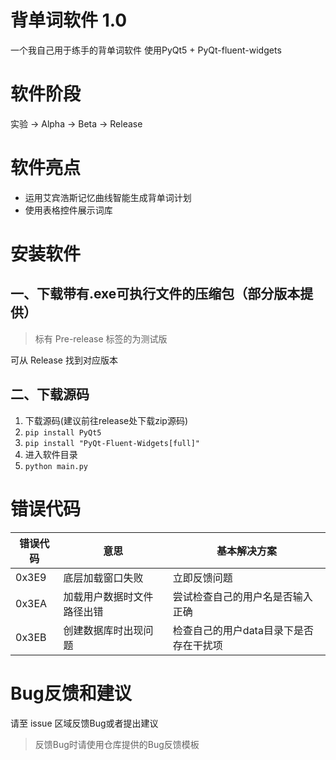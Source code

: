 # 背单词软件 1.0
一个我自己用于练手的背单词软件 使用PyQt5 + PyQt-fluent-widgets
# 软件阶段
实验 -> Alpha -> Beta -> Release

# 软件亮点
* 运用艾宾浩斯记忆曲线智能生成背单词计划
* 使用表格控件展示词库

# 安装软件
## 一、下载带有.exe可执行文件的压缩包（部分版本提供）
> 标有 Pre-release 标签的为测试版

可从 Release 找到对应版本
## 二、下载源码
1. 下载源码(建议前往release处下载zip源码)
2. `pip install PyQt5`
3. `pip install "PyQt-Fluent-Widgets[full]"`
4. 进入软件目录
5. `python main.py`
# 错误代码

| 错误代码  | 意思            | 基本解决方案                |
|-------|---------------|-----------------------|
| 0x3E9 | 底层加载窗口失败      | 立即反馈问题                |
| 0x3EA | 加载用户数据时文件路径出错 | 尝试检查自己的用户名是否输入正确      |
| 0x3EB | 创建数据库时出现问题    | 检查自己的用户data目录下是否存在干扰项 |

# Bug反馈和建议
请至 issue 区域反馈Bug或者提出建议
> 反馈Bug时请使用仓库提供的Bug反馈模板
